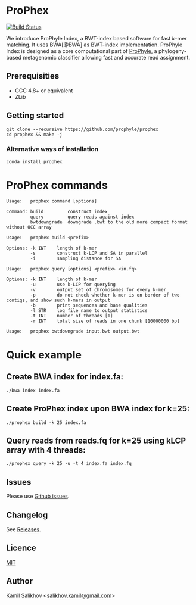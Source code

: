 # ProPhex

[![Build Status](https://travis-ci.org/prophyle/prophex.svg?branch=master)](https://travis-ci.org/prophyle/prophex)

We introduce ProPhyle Index, a BWT-index based software for fast *k*-mer matching. It uses BWA[@BWA] as BWT-index implementation. ProPhyle Index is designed as a core computational part of [ProPhyle](https://prophyle.github.io), a phylogeny-based metagenomic classifier allowing fast and accurate read assignment.

## Prerequisities

* GCC 4.8+ or equivalent
* ZLib


## Getting started

```
git clone --recursive https://github.com/prophyle/prophex
cd prophex && make -j
```

### Alternative ways of installation

```
conda install prophex
```

# ProPhex commands

```
Usage:   prophex command [options]

Command: build         construct index
         query         query reads against index
         bwtdowngrade  downgrade .bwt to the old more compact format without OCC array
```

```
Usage:   prophex build <prefix>

Options: -k INT    length of k-mer
         -s        construct k-LCP and SA in parallel
         -i        sampling distance for SA
```

```
Usage:   prophex query [options] <prefix> <in.fq>

Options: -k INT    length of k-mer
         -u        use k-LCP for querying
         -v        output set of chromosomes for every k-mer
         -p        do not check whether k-mer is on border of two contigs, and show such k-mers in output
         -b        print sequences and base qualities
         -l STR    log file name to output statistics
         -t INT    number of threads [1]
         -r INT    total size of reads in one chunk [10000000 bp]
```

```
Usage:   prophex bwtdowngrade input.bwt output.bwt
```

# Quick example

## Create BWA index for index.fa:

```
./bwa index index.fa
```

## Create ProPhex index upon BWA index for k=25:

```
./prophex build -k 25 index.fa
```

## Query reads from reads.fq for k=25 using kLCP array with 4 threads:

```
./prophex query -k 25 -u -t 4 index.fa index.fq
```

## Issues

Please use [Github issues](https://github.com/prophyle/prophex/issues).


## Changelog

See [Releases](https://github.com/prophyle/prophex/releases).


## Licence

[MIT](https://github.com/prophyle/prophex/blob/master/LICENSE)


## Author

Kamil Salikhov \<salikhov.kamil@gmail.com\>

